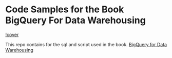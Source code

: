 # Code Samples for the Book BigQuery For Data Warehousing
[!cover](cover.jpg)

This repo contains for the sql and script used in the book.
[BigQuery for Data Warehousing](https://www.amazon.com/BigQuery-Data-Warehousing-Managed-Analysis/dp/1484261852)
